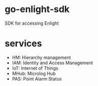 # go-enlight-sdk
SDK for accessing Enlight

# services
- HM: Hierarchy management
- IAM: Identity and Access Management
- IoT: Internet of Things
- MHub: Microlog Hub
- PAS: Point Alarm Status